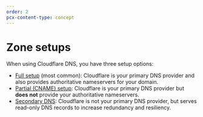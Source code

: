 ```yaml
---
order: 2
pcx-content-type: concept
---
```


# Zone setups

When using Cloudflare DNS, you have three setup options:

- [Full setup](full-setup) (most common): Cloudflare is your primary DNS provider and also provides authoritative nameservers for your domain.
- [Partial (CNAME) setup](partial-setup): Cloudflare is your primary DNS provider but **does not** provide your authoritative nameservers.
- [Secondary DNS](secondary-dns): Cloudflare is not your primary DNS provider, but serves read-only DNS records to increase redundancy and resiliency.
